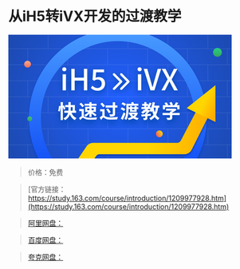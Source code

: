 # 从iH5转iVX开发的过渡教学

![img](../../../assets/study163/free/d3c71c198ced4c839b2abf6d0bebf5bf.png)

> 价格：免费

> [官方链接：https://study.163.com/course/introduction/1209977928.htm](https://study.163.com/course/introduction/1209977928.htm)

> [阿里网盘：]()

> [百度网盘：]()

> [夸克网盘：]()
